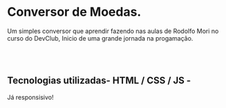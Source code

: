 <h1>Conversor de Moedas.</h1>

<p>Um simples conversor que aprendir fazendo nas aulas de Rodolfo Mori no curso do DevClub, Inicio de uma grande jornada na progamação.
</p>

<br>
<br>
<h2>Tecnologias utilizadas- HTML / CSS / JS - </h2>
<p>Já responsisivo!</p>
